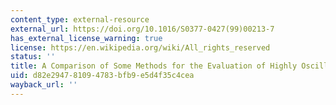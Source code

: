 ```yaml
---
content_type: external-resource
external_url: https://doi.org/10.1016/S0377-0427(99)00213-7
has_external_license_warning: true
license: https://en.wikipedia.org/wiki/All_rights_reserved
status: ''
title: A Comparison of Some Methods for the Evaluation of Highly Oscillatory Integrals
uid: d82e2947-8109-4783-bfb9-e5d4f35c4cea
wayback_url: ''
---
```

